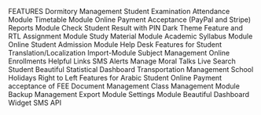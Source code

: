 FEATURES
Dormitory Management
Student Examination
Attendance Module
Timetable Module
Online Payment Acceptance (PayPal and Stripe)
Reports Module
Check Student Result with PIN
Dark Theme Feature and RTL
Assignment Module
Study Material Module
Academic Syllabus Module
Online Student Admission Module
Help Desk Features for Student
Translation/Localization
Import-Module
Subject Management
Online Enrollments
Helpful Links
SMS Alerts
Manage Moral Talks
Live Search Student
Beautiful Statistical Dashboard
Transportation Management
School Holidays
Right to Left Features for Arabic Student
Online Payment acceptance of FEE
Document Management
Class Management Module
Backup Management
Export Module
Settings Module
Beautiful Dashboard Widget
SMS API
